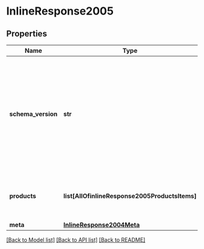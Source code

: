 # InlineResponse2005

## Properties
Name | Type | Description | Notes
------------ | ------------- | ------------- | -------------
**schema_version** | **str** | The version of the schema being used for the available segments feed.  This is used to allow compatibility between multiple schema versions.  | 
**products** | **list[AllOfinlineResponse2005ProductsItems]** | The products for which availbility is being requested. | [optional] 
**meta** | [**InlineResponse2004Meta**](InlineResponse2004Meta.md) |  | [optional] 

[[Back to Model list]](../README.md#documentation-for-models) [[Back to API list]](../README.md#documentation-for-api-endpoints) [[Back to README]](../README.md)

